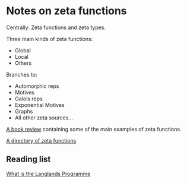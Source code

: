 # Notes on zeta functions

Centrally: Zeta functions and zeta types.

Three main kinds of zeta functions:

- Global
- Local
- Others

Branches to:
- Automorphic reps
- Motives
- Galois reps
- Exponential Motives
- Graphs  
- All other zeta sources...



[A book review](http://www.ams.org/journals/bull/2014-51-01/S0273-0979-2013-01426-5/S0273-0979-2013-01426-5.pdf) containing some of the main examples of zeta functions.

[A directory of zeta functions](http://empslocal.ex.ac.uk/people/staff/mrwatkin/zeta/directoryofzetafunctions.htm)


## Reading list

[What is the Langlands Programme](https://golem.ph.utexas.edu/category/2010/08/what_is_the_langlands_programm.html)
